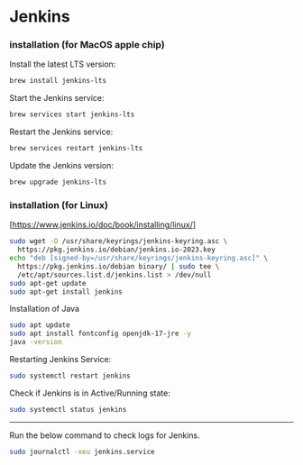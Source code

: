 # Jenkins 
### installation **(for MacOS apple chip)**
Install the latest LTS version:
```bash
brew install jenkins-lts
```
Start the Jenkins service: 
```bash
brew services start jenkins-lts
```
Restart the Jenkins service: 
```bash
brew services restart jenkins-lts
```
Update the Jenkins version: 
```bash
brew upgrade jenkins-lts
```
### installation **(for Linux)**
[https://www.jenkins.io/doc/book/installing/linux/]
```bash
sudo wget -O /usr/share/keyrings/jenkins-keyring.asc \
  https://pkg.jenkins.io/debian/jenkins.io-2023.key
echo "deb [signed-by=/usr/share/keyrings/jenkins-keyring.asc]" \
  https://pkg.jenkins.io/debian binary/ | sudo tee \
  /etc/apt/sources.list.d/jenkins.list > /dev/null
sudo apt-get update
sudo apt-get install jenkins
```
Installation of Java
```bash
sudo apt update
sudo apt install fontconfig openjdk-17-jre -y
java -version
```
Restarting Jenkins Service:
```bash
sudo systemctl restart jenkins
```
Check if Jenkins is in Active/Running state:
```bash
sudo systemctl status jenkins
```
---
Run the below command to check logs for Jenkins.
```bash
sudo journalctl -xeu jenkins.service 
```
